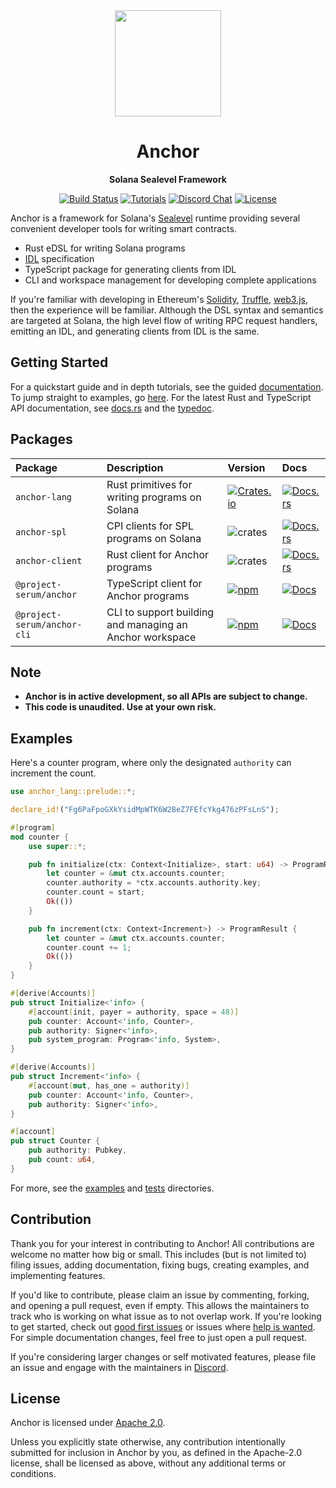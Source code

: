 <div align="center">
  <img height="170x" src="https://media.discordapp.net/attachments/813444514949103658/890278520553603092/export.png?width=746&height=746" />

  <h1>Anchor</h1>

  <p>
    <strong>Solana Sealevel Framework</strong>
  </p>

  <p>
    <a href="https://github.com/project-serum/anchor/actions"><img alt="Build Status" src="https://github.com/project-serum/anchor/actions/workflows/tests.yaml/badge.svg" /></a>
    <a href="https://project-serum.github.io/anchor/"><img alt="Tutorials" src="https://img.shields.io/badge/docs-tutorials-blueviolet" /></a>
    <a href="https://discord.gg/PDeRXyVURd"><img alt="Discord Chat" src="https://img.shields.io/discord/889577356681945098?color=blueviolet" /></a>
    <a href="https://opensource.org/licenses/Apache-2.0"><img alt="License" src="https://img.shields.io/github/license/project-serum/anchor?color=blueviolet" /></a>
  </p>
</div>

Anchor is a framework for Solana's [Sealevel](https://medium.com/solana-labs/sealevel-parallel-processing-thousands-of-smart-contracts-d814b378192) runtime providing several convenient developer tools for writing smart contracts.

- Rust eDSL for writing Solana programs
- [IDL](https://en.wikipedia.org/wiki/Interface_description_language) specification
- TypeScript package for generating clients from IDL
- CLI and workspace management for developing complete applications

If you're familiar with developing in Ethereum's [Solidity](https://docs.soliditylang.org/en/v0.7.4/), [Truffle](https://www.trufflesuite.com/), [web3.js](https://github.com/ethereum/web3.js), then the experience will be familiar. Although the DSL syntax and semantics are targeted at Solana, the high level flow of writing RPC request handlers, emitting an IDL, and generating clients from IDL is the same.

## Getting Started

For a quickstart guide and in depth tutorials, see the guided [documentation](https://project-serum.github.io/anchor/getting-started/introduction.html).
To jump straight to examples, go [here](https://github.com/project-serum/anchor/tree/master/examples). For the latest Rust and TypeScript API documentation, see [docs.rs](https://docs.rs/anchor-lang) and the [typedoc](https://project-serum.github.io/anchor/ts/index.html).

## Packages

| Package | Description | Version | Docs |
| :-- | :-- | :--| :-- |
| `anchor-lang` | Rust primitives for writing programs on Solana | [![Crates.io](https://img.shields.io/crates/v/anchor-lang?color=blue)](https://crates.io/crates/anchor-lang) | [![Docs.rs](https://docs.rs/anchor-lang/badge.svg)](https://docs.rs/anchor-lang) |
| `anchor-spl` | CPI clients for SPL programs on Solana | ![crates](https://img.shields.io/crates/v/anchor-spl?color=blue) | [![Docs.rs](https://docs.rs/anchor-spl/badge.svg)](https://docs.rs/anchor-spl) |
| `anchor-client` | Rust client for Anchor programs | ![crates](https://img.shields.io/crates/v/anchor-client?color=blue) | [![Docs.rs](https://docs.rs/anchor-client/badge.svg)](https://docs.rs/anchor-client) |
| `@project-serum/anchor` | TypeScript client for Anchor programs | [![npm](https://img.shields.io/npm/v/@project-serum/anchor.svg?color=blue)](https://www.npmjs.com/package/@project-serum/anchor) | [![Docs](https://img.shields.io/badge/docs-typedoc-blue)](https://project-serum.github.io/anchor/ts/index.html) |
| `@project-serum/anchor-cli` | CLI to support building and managing an Anchor workspace | [![npm](https://img.shields.io/npm/v/@project-serum/anchor-cli.svg?color=blue)](https://www.npmjs.com/package/@project-serum/anchor-cli) | [![Docs](https://img.shields.io/badge/docs-typedoc-blue)](https://project-serum.github.io/anchor/cli/commands.html) |

## Note

* **Anchor is in active development, so all APIs are subject to change.**
* **This code is unaudited. Use at your own risk.**

## Examples

Here's a counter program, where only the designated `authority`
can increment the count.

```rust
use anchor_lang::prelude::*;

declare_id!("Fg6PaFpoGXkYsidMpWTK6W2BeZ7FEfcYkg476zPFsLnS");

#[program]
mod counter {
    use super::*;

    pub fn initialize(ctx: Context<Initialize>, start: u64) -> ProgramResult {
        let counter = &mut ctx.accounts.counter;
        counter.authority = *ctx.accounts.authority.key;
        counter.count = start;
        Ok(())
    }

    pub fn increment(ctx: Context<Increment>) -> ProgramResult {
        let counter = &mut ctx.accounts.counter;
        counter.count += 1;
        Ok(())
    }
}

#[derive(Accounts)]
pub struct Initialize<'info> {
    #[account(init, payer = authority, space = 48)]
    pub counter: Account<'info, Counter>,
    pub authority: Signer<'info>,
    pub system_program: Program<'info, System>,
}

#[derive(Accounts)]
pub struct Increment<'info> {
    #[account(mut, has_one = authority)]
    pub counter: Account<'info, Counter>,
    pub authority: Signer<'info>,
}

#[account]
pub struct Counter {
    pub authority: Pubkey,
    pub count: u64,
}
```

For more, see the [examples](https://github.com/project-serum/anchor/tree/master/examples)
and [tests](https://github.com/project-serum/anchor/tree/master/tests) directories.

## Contribution

Thank you for your interest in contributing to Anchor! All contributions are welcome no
matter how big or small. This includes (but is not limited to) filing issues,
adding documentation, fixing bugs, creating examples, and implementing features.

If you'd like to contribute, please claim an issue by commenting, forking, and
opening a pull request, even if empty. This allows the maintainers to track who
is working on what issue as to not overlap work. If you're looking to get started,
check out [good first issues](https://github.com/project-serum/anchor/issues?q=is%3Aissue+is%3Aopen+label%3A%22good+first+issue%22)
or issues where [help is wanted](https://github.com/project-serum/anchor/issues?q=is%3Aissue+is%3Aopen+label%3A%22help+wanted%22).
For simple documentation changes, feel free to just open a pull request.

If you're considering larger changes or self motivated features, please file an issue
and engage with the maintainers in [Discord](https://discord.gg/sxy4zxBckh).

## License

Anchor is licensed under [Apache 2.0](./LICENSE).

Unless you explicitly state otherwise, any contribution intentionally submitted
for inclusion in Anchor by you, as defined in the Apache-2.0 license, shall be
licensed as above, without any additional terms or conditions.

